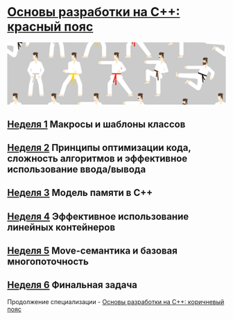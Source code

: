 # [Основы разработки на C++: красный пояс](https://www.coursera.org/learn/c-plus-plus-red)

![alt-текст](img.jpg)

## [Неделя 1](Week_1/Week_1.md) Макросы и шаблоны классов

## [Неделя 2](Week_2/Week_2.md) Принципы оптимизации кода, сложность алгоритмов и эффективное использование ввода/вывода

## [Неделя 3](Week_3/Week_3.md) Модель памяти в C++

## [Неделя 4](Week_4/Week_4.md) Эффективное использование линейных контейнеров

## [Неделя 5](Week_5/Week_5.md) Move-семантика и базовая многопоточность

## [Неделя 6](Week_6/Week_6.md) Финальная задача

Продолжение специализации - [Основы разработки на C++: коричневый пояс](https://www.coursera.org/learn/c-plus-plus-red)
